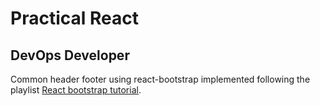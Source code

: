# Practical React

## DevOps Developer

Common header footer using react-bootstrap implemented following the playlist [React bootstrap tutorial](https://www.youtube.com/playlist?list=PLnMNkinxnppvBDAchNQlZeAm6ShMIwYGT).
